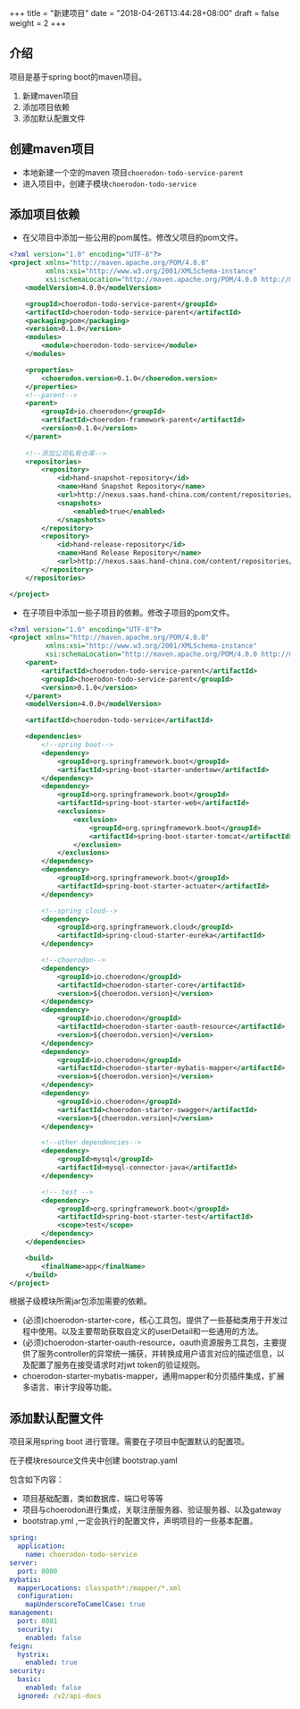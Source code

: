 +++
title = "新建项目"
date = "2018-04-26T13:44:28+08:00"
draft = false
weight = 2
+++

## 介绍

项目是基于spring boot的maven项目。

1. 新建maven项目
2. 添加项目依赖
3. 添加默认配置文件

## 创建maven项目

* 本地新建一个空的maven 项目```choerodon-todo-service-parent```
* 进入项目中，创建子模块```choerodon-todo-service```

## 添加项目依赖

* 在父项目中添加一些公用的pom属性。修改父项目的pom文件。

```xml
<?xml version="1.0" encoding="UTF-8"?>
<project xmlns="http://maven.apache.org/POM/4.0.0"
         xmlns:xsi="http://www.w3.org/2001/XMLSchema-instance"
         xsi:schemaLocation="http://maven.apache.org/POM/4.0.0 http://maven.apache.org/xsd/maven-4.0.0.xsd">
    <modelVersion>4.0.0</modelVersion>

    <groupId>choerodon-todo-service-parent</groupId>
    <artifactId>choerodon-todo-service-parent</artifactId>
    <packaging>pom</packaging>
    <version>0.1.0</version>
    <modules>
        <module>choerodon-todo-service</module>
    </modules>

    <properties>
        <choerodon.version>0.1.0</choerodon.version>
    </properties>
    <!--parent-->
    <parent>
        <groupId>io.choerodon</groupId>
        <artifactId>choerodon-framework-parent</artifactId>
        <version>0.1.0</version>
    </parent>
    
    <!--添加公司私有仓库-->
    <repositories>
        <repository>
            <id>hand-snapshot-repository</id>
            <name>Hand Snapshot Repository</name>
            <url>http://nexus.saas.hand-china.com/content/repositories/rdcsnapshot/</url>
            <snapshots>
                <enabled>true</enabled>
            </snapshots>
        </repository>
        <repository>
            <id>hand-release-repository</id>
            <name>Hand Release Repository</name>
            <url>http://nexus.saas.hand-china.com/content/repositories/rdc/</url>
        </repository>
    </repositories>

</project>
```

* 在子项目中添加一些子项目的依赖。修改子项目的pom文件。

```xml
<?xml version="1.0" encoding="UTF-8"?>
<project xmlns="http://maven.apache.org/POM/4.0.0"
         xmlns:xsi="http://www.w3.org/2001/XMLSchema-instance"
         xsi:schemaLocation="http://maven.apache.org/POM/4.0.0 http://maven.apache.org/xsd/maven-4.0.0.xsd">
    <parent>
        <artifactId>choerodon-todo-service-parent</artifactId>
        <groupId>choerodon-todo-service-parent</groupId>
        <version>0.1.0</version>
    </parent>
    <modelVersion>4.0.0</modelVersion>

    <artifactId>choerodon-todo-service</artifactId>

    <dependencies>
        <!--spring boot-->
        <dependency>
            <groupId>org.springframework.boot</groupId>
            <artifactId>spring-boot-starter-undertow</artifactId>
        </dependency>
        <dependency>
            <groupId>org.springframework.boot</groupId>
            <artifactId>spring-boot-starter-web</artifactId>
            <exclusions>
                <exclusion>
                    <groupId>org.springframework.boot</groupId>
                    <artifactId>spring-boot-starter-tomcat</artifactId>
                </exclusion>
            </exclusions>
        </dependency>
        <dependency>
            <groupId>org.springframework.boot</groupId>
            <artifactId>spring-boot-starter-actuator</artifactId>
        </dependency>

        <!--spring cloud-->
        <dependency>
            <groupId>org.springframework.cloud</groupId>
            <artifactId>spring-cloud-starter-eureka</artifactId>
        </dependency>

        <!--choerodon-->
        <dependency>
            <groupId>io.choerodon</groupId>
            <artifactId>choerodon-starter-core</artifactId>
            <version>${choerodon.version}</version>
        </dependency>
        <dependency>
            <groupId>io.choerodon</groupId>
            <artifactId>choerodon-starter-oauth-resource</artifactId>
            <version>${choerodon.version}</version>
        </dependency>
        <dependency>
            <groupId>io.choerodon</groupId>
            <artifactId>choerodon-starter-mybatis-mapper</artifactId>
            <version>${choerodon.version}</version>
        </dependency>
        <dependency>
            <groupId>io.choerodon</groupId>
            <artifactId>choerodon-starter-swagger</artifactId>
            <version>${choerodon.version}</version>
        </dependency>

        <!--other dependencies-->
        <dependency>
            <groupId>mysql</groupId>
            <artifactId>mysql-connector-java</artifactId>
        </dependency>

        <!-- test -->
        <dependency>
            <groupId>org.springframework.boot</groupId>
            <artifactId>spring-boot-starter-test</artifactId>
            <scope>test</scope>
        </dependency>
    </dependencies>

    <build>
        <finalName>app</finalName>
    </build>
</project>
```

根据子级模块所需jar包添加需要的依赖。

* (必须)choerodon-starter-core，核心工具包。提供了一些基础类用于开发过程中使用。以及主要帮助获取自定义的userDetail和一些通用的方法。
* (必须)choerodon-starter-oauth-resource，oauth资源服务工具包，主要提供了服务controller的异常统一捕获，并转换成用户语言对应的描述信息，以及配置了服务在接受请求时对jwt token的验证规则。
* choerodon-starter-mybatis-mapper，通用mapper和分页插件集成，扩展多语言、审计字段等功能。

## 添加默认配置文件

项目采用spring boot 进行管理。需要在子项目中配置默认的配置项。

在子模块resource文件夹中创建 bootstrap.yaml

包含如下内容：

* 项目基础配置，类如数据库、端口号等等
* 项目与choerodon进行集成，关联注册服务器、验证服务器、以及gateway
* bootstrap.yml ,一定会执行的配置文件，声明项目的一些基本配置。


``` yaml
spring:
  application:
    name: choerodon-todo-service
server:
  port: 8080
mybatis:
  mapperLocations: classpath*:/mapper/*.xml
  configuration:
    mapUnderscoreToCamelCase: true
management:
  port: 8081
  security:
    enabled: false
feign:
  hystrix:
    enabled: true
security:
  basic:
    enabled: false
  ignored: /v2/api-docs
```
